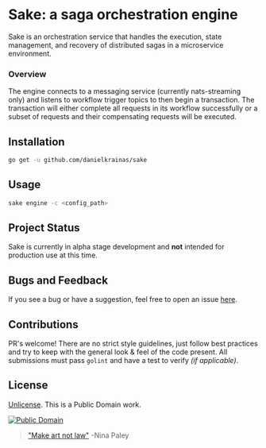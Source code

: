 # Sake: a saga orchestration engine

Sake is an orchestration service that handles the execution, state management, and recovery of distributed sagas in a microservice environment.

### Overview

The engine connects to a messaging service (currently nats-streaming only) and listens to workflow trigger topics to then begin a transaction. The transaction will either complete all requests in its workflow successfully or a subset of requests and their compensating requests will be executed.

## Installation


```sh
go get -u github.com/danielkrainas/sake
```

## Usage

```sh
sake engine -c <config_path>
```

## Project Status

Sake is currently in alpha stage development and **not** intended for production use at this time.

## Bugs and Feedback

If you see a bug or have a suggestion, feel free to open an issue [here](https://github.com/danielkrainas/sake/issues).

## Contributions

PR's welcome! There are no strict style guidelines, just follow best practices and try to keep with the general look & feel of the code present. All submissions must pass `golint` and have a test to verify *(if applicable)*.

## License

[Unlicense](http://unlicense.org/UNLICENSE). This is a Public Domain work.

[![Public Domain](https://licensebuttons.net/p/mark/1.0/88x31.png)](http://questioncopyright.org/promise)

> ["Make art not law"](http://questioncopyright.org/make_art_not_law_interview) -Nina Paley
